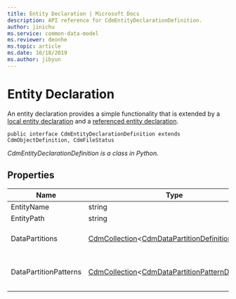 ```yaml
---
title: Entity Declaration | Microsoft Docs
description: API reference for CdmEntityDeclarationDefinition.
author: jinichu
ms.service: common-data-model
ms.reviewer: deonhe 
ms.topic: article
ms.date: 10/18/2019
ms.author: jibyun
---
```


# Entity Declaration

An entity declaration provides a simple functionality that is extended by a [local entity declaration](localentitydeclaration.md) and a [referenced entity declaration](referencedentitydeclaration.md).

```
public interface CdmEntityDeclarationDefinition extends CdmObjectDefinition, CdmFileStatus
```
*CdmEntityDeclarationDefinition is a class in Python.*

## Properties
|Name|Type|Description|
|---|---|---|
|EntityName|string|The entity's name.|
|EntityPath|string|The entity's path.|
|DataPartitions|[CdmCollection](collection.md)\<[CdmDataPartitionDefinition](datapartition.md)>|The data partitions, implemented only by [LocalEntityDeclaration](localentitydeclaration.md).|
|DataPartitionPatterns|[CdmCollection](collection.md)\<[CdmDataPartitionPatternDefinition](datapartitionpattern.md)>|The data partition patterns, implemented only by [LocalEntityDeclaration](localentitydeclaration.md).|

